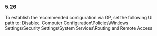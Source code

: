 
### 5.26  
To establish the recommended configuration via GP, set the following UI path to: Disabled. 
Computer Configuration\Policies\Windows Settings\Security Settings\System 
Services\Routing and Remote Access 
